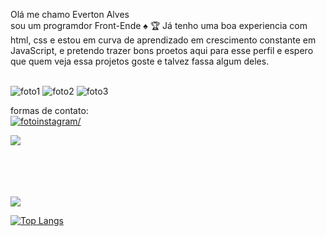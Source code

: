 Olá me chamo Everton Alves <br> sou um programdor Front-Ende :spades: :trophy:
 Já tenho uma boa experiencia com html, css e estou em curva de aprendizado em crescimento constante em JavaScript,  e pretendo trazer bons proetos aqui para esse perfil e espero que quem veja essa projetos goste e talvez fassa algum deles.
<br>
<br>

<img src="https://img.shields.io/badge/HTML5-E34F26?style=for-the-badge&logo=html5&logoColor=white" alt=foto1 />

<img src="https://img.shields.io/badge/CSS3-1572B6?style=for-the-badge&logo=css3&logoColor=white" alt=foto2 />

<img src="https://img.shields.io/badge/JavaScript-F7DF1E?style=for-the-badge&logo=javascript&logoColor=black" alt=foto3 />


formas de contato:
<br>
  <a href="https://www.instagram.com/evertonj_alves/?next=%2F "> <img src="https://img.shields.io/badge/Instagram-E4405F?style=for-the-badge&logo=instagram&logoColor=white" alt=fotoinstagram/> </a>

 <a href=" https://www.linkedin.com/in/everton-alves-b16440285/"><img src="https://img.shields.io/badge/LinkedIn-0077B5?style=for-the-badge&logo=linkedin&logoColor=white" alt=" "/> </a>

<br>
<br>
<br>
<br>
<picture>
  <source
    srcset="https://github-readme-stats.vercel.app/api?username=EvertonRamosdev&show_icons=true&theme=dark"
    media="(prefers-color-scheme: dark)"
  />
  <source
    srcset="https://github-readme-stats.vercel.app/api?username=EvertonRamosdev&show_icons=true"
    media="(prefers-color-scheme: light), (prefers-color-scheme: no-preference)"
  />
  <img src="https://github-readme-stats.vercel.app/api?username=EvertonRamosdev&show_icons=true" />
</picture>

[![Top Langs](https://github-readme-stats.vercel.app/api/top-langs/?username=EvertonRamosdev&layout=donut)](https://github.com/anuraghazra/github-readme-stats)


